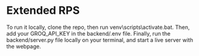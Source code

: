# Extended RPS

To run it locally, clone the repo, then run venv\scripts\activate.bat. Then, add your GROQ_API_KEY in the backend/.env file. Finally, run the backend/server.py file locally on your terminal, and start a live server with the webpage.

